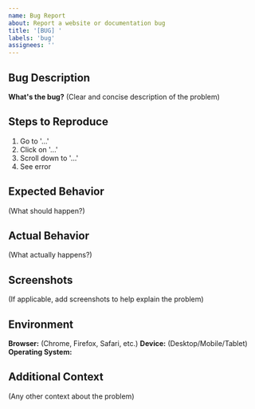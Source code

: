 ```yaml
---
name: Bug Report
about: Report a website or documentation bug
title: '[BUG] '
labels: 'bug'
assignees: ''
---
```


## Bug Description

**What's the bug?**
(Clear and concise description of the problem)

## Steps to Reproduce

1. Go to '...'
2. Click on '...'
3. Scroll down to '...'
4. See error

## Expected Behavior

(What should happen?)

## Actual Behavior

(What actually happens?)

## Screenshots

(If applicable, add screenshots to help explain the problem)

## Environment

**Browser:** (Chrome, Firefox, Safari, etc.)
**Device:** (Desktop/Mobile/Tablet)
**Operating System:** 

## Additional Context

(Any other context about the problem)
